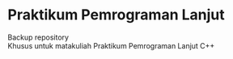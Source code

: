 # Praktikum Pemrograman Lanjut
Backup repository</br>
Khusus untuk matakuliah Praktikum Pemrograman Lanjut C++</br>
